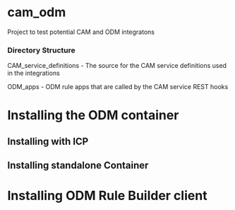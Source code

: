 # cam_odm
Project to test potential CAM and ODM integratons



### Directory Structure

CAM_service_definitions - The source for the CAM service definitions used in the integrations

ODM_apps - ODM rule apps that are called by the CAM service REST hooks



# Installing the ODM container

## 	Installing with ICP





## 	Installing standalone Container



# Installing ODM Rule Builder client






